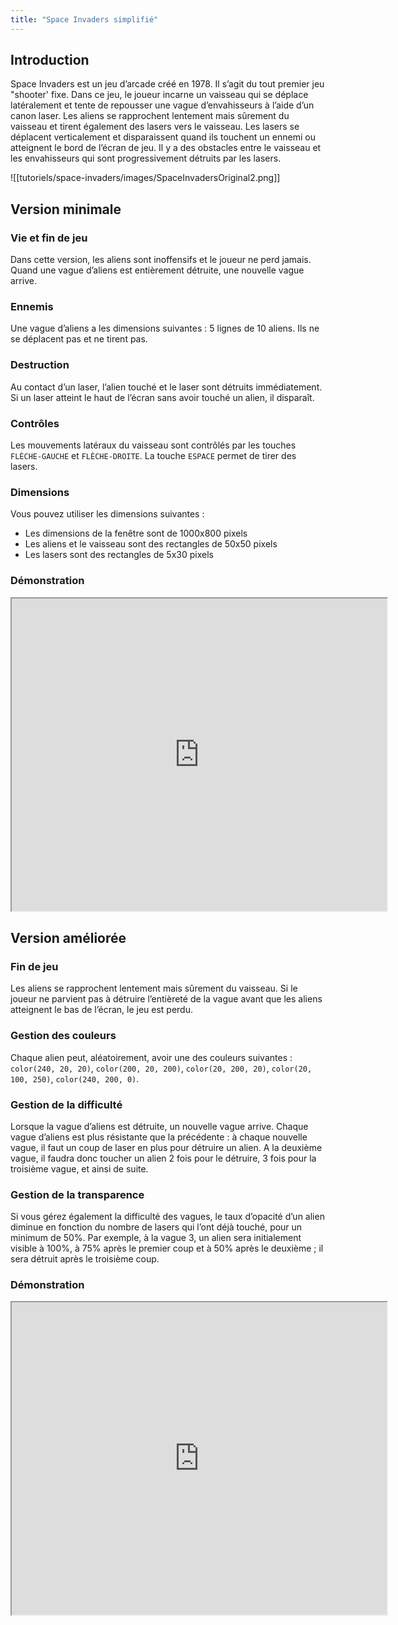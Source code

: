 ```yaml
---
title: "Space Invaders simplifié"
---
```


## Introduction

Space Invaders est un jeu d’arcade créé en 1978. Il s’agit du tout premier jeu "shooter' fixe. Dans ce jeu, le joueur incarne un vaisseau qui se déplace latéralement et tente de repousser une vague d’envahisseurs à l’aide d’un canon laser. Les aliens se rapprochent lentement mais sûrement du vaisseau et tirent également des lasers vers le vaisseau. Les lasers se déplacent verticalement et disparaissent quand ils touchent un ennemi ou atteignent le bord de l’écran de jeu. Il y a des obstacles entre le vaisseau et les envahisseurs qui sont progressivement détruits par les lasers.

![[tutoriels/space-invaders/images/SpaceInvadersOriginal2.png]]

## Version minimale

### Vie et fin de jeu 
Dans cette version, les aliens sont inoffensifs et le joueur ne perd jamais. Quand une vague d’aliens est entièrement détruite, une nouvelle vague arrive. 

### Ennemis

Une vague d’aliens a les dimensions suivantes : 5 lignes de 10 aliens. Ils ne se déplacent pas et ne tirent pas. 

### Destruction

Au contact d’un laser, l’alien touché et le laser sont détruits immédiatement. Si un laser atteint le haut de l’écran sans avoir touché un alien, il disparaît. 

### Contrôles

Les mouvements latéraux du vaisseau sont contrôlés par les touches `FLÈCHE-GAUCHE` et `FLÈCHE-DROITE`. La touche `ESPACE` permet de tirer des lasers. 

### Dimensions

Vous pouvez utiliser les dimensions suivantes : 
- Les dimensions de la fenêtre sont de 1000x800 pixels
- Les aliens et le vaisseau sont des rectangles de 50x50 pixels
- Les lasers sont des rectangles de 5x30 pixels 

### Démonstration
<p align="center">
<iframe src="https://openprocessing.org/sketch/1592175/embed/?plusEmbedHash=YTc3Mzc1ODI5ODMzYzhkMTdkYzAyM2U4Yjk1MDc4YWJiZTEyMzc2ZjVmZTRmMTQ4NTQ1MGY5NDdmN2VlNTdlNGMwMWI1ZDNjMzc2NjkyZGEyMThiMWIxZGNmODYyZjEyNmM3ODE3YWUyMjZmMDEyMGVhN2NiYTgwYWNkN2U3Y2RrdGg2VWk4NXkxVWNWVitBZitsbXozUTdOVFQ5UERTd0c2dmpZM0VybXloKzFUMUxDb1dvTU9JWWpBWnlEUVdoSlFscFl5SW1TWXRyeWN2ZWhWVEVBUT09&plusEmbedTitle=true" width="600" height="500"></iframe>
</p>

## Version améliorée

### Fin de jeu

Les aliens se rapprochent lentement mais sûrement du vaisseau. Si le joueur ne parvient pas à détruire l’entièreté de la vague avant que les aliens atteignent le bas de l’écran, le jeu est perdu. 

### Gestion des couleurs

Chaque alien peut, aléatoirement, avoir une des couleurs suivantes : `color(240, 20, 20)`, `color(200, 20, 200)`, `color(20, 200, 20)`, `color(20, 100, 250)`, `color(240, 200, 0)`. 

### Gestion de la difficulté

Lorsque la vague d’aliens est détruite, un nouvelle vague arrive. Chaque vague d’aliens est plus résistante que la précédente : à chaque nouvelle vague, il faut un coup de laser en plus pour détruire un alien. A la deuxième vague, il faudra donc toucher un alien 2 fois pour le détruire, 3 fois pour la troisième vague, et ainsi de suite. 

### Gestion de la transparence

Si vous gérez également la difficulté des vagues, le taux d’opacité d’un alien diminue en fonction du nombre de lasers qui l’ont déjà touché, pour un minimum de 50%. Par exemple, à la vague 3, un alien sera initialement visible à 100%, à 75% après le premier coup et à 50% après le deuxième ; il sera détruit après le troisième coup.

### Démonstration

<p align="center">
<iframe src="https://openprocessing.org/sketch/1592193/embed/?plusEmbedHash=YmI5ZWNkMzIwYzFiZGNhODBkOGM0NzYyN2ZmMTAyNjBiYzc5OGQ4OTk0OTY2YmJmNTUwMjRlOWZmOWU4MmNiMzQ5ODhmOTg5M2E1MTA0ZjU3OWFkMzRjZThjZTliZmU5NDBiNjcyZmIyNmVhNWQ5YmZmOTkyOWRhM2NjOTI0NzFzSkRWU29QRzRzOTZYOXArekUvTmk3OFhNWWRRRjFCbXVwNkUrZ2ZSNmp4UHlwOUlpaE55WUt5NEc0Y1VubWhNM1JlWWJhVnhaQ3N0RmJQL0xyeXJTUT09&plusEmbedTitle=true" width="600" height="500"></iframe>
</p>